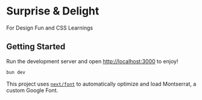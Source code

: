 # Surprise & Delight

For Design Fun and CSS Learnings

## Getting Started

Run the development server and open [http://localhost:3000](http://localhost:3000) to enjoy!

```bash
bun dev
```

This project uses [`next/font`](https://nextjs.org/docs/basic-features/font-optimization) to automatically optimize and load Montserrat, a custom Google Font.

